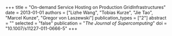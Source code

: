 +++
title = "On-demand Service Hosting on Production GridInfrastructures"
date = 2013-01-01
authors = ["Lizhe Wang", "Tobias Kurze", "Jie Tao", "Marcel Kunze", "Gregor von Laszewski"]
publication_types = ["2"]
abstract = ""
selected = "false"
publication = "*The Journal of Supercomputing*"
doi = "10.1007/s11227-011-0666-5"
+++

